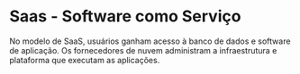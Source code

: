 # Saas - Software como Serviço

No modelo de SaaS, usuários ganham acesso à banco de dados e software de aplicação. Os fornecedores de nuvem administram a infraestrutura e plataforma que executam as aplicações.
